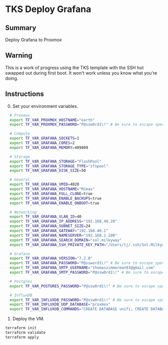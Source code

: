 # TKS Deploy Grafana

## Summary

Deploy Grafana to Proxmox

## Warning

This is a work of progress using the TKS template with the SSH hot swapped out during first boot. It won't work unless you know what you're doing.

## Instructions

0) Set your environment variables.

```bash
  # Proxmox
  export TF_VAR_PROXMOX_HOSTNAME="earth"
  export TF_VAR_PROXMOX_PASSWORD="P@ssw0rd1\!" # Be sure to escape special characters

  # Compute
  export TF_VAR_GRAFANA_SOCKETS=1
  export TF_VAR_GRAFANA_CORES=2
  export TF_VAR_GRAFANA_MEMORY=409809

  # Storage
  export TF_VAR_GRAFANA_STORAGE="FlashPool"
  export TF_VAR_GRAFANA_STORAGE_TYPE="zfspool"
  export TF_VAR_GRAFANA_DISK_SIZE=50

  # General
  export TF_VAR_GRAFANA_VMID=4020
  export TF_VAR_GRAFANA_HOSTNAME="Mimas"
  export TF_VAR_GRAFANA_FULL_CLONE=true
  export TF_VAR_GRAFANA_ENABLE_BACKUPS=true
  export TF_VAR_GRAFANA_ENABLE_ONBOOT=true

  # Networking
  export TF_VAR_GRAFANA_VLAN_ID=40
  export TF_VAR_GRAFANA_IP_ADDRESS="192.168.40.20"
  export TF_VAR_GRAFANA_SUBNET_SIZE=24
  export TF_VAR_GRAFANA_GATEWAY="192.168.40.1"
  export TF_VAR_GRAFANA_NAMESERVER="192.168.1.100"
  export TF_VAR_GRAFANA_SEARCH_DOMAIN="sol.milkyway"
  export TF_VAR_GRAFANA_SSH_PRIVATE_KEY_PATH="/Users/tj/.ssh/Sol.Milkyway/mimas.sol.milkyway"

  # Grafana
  export TF_VAR_GRAFANA_VERSION="7.2.0"
  export TF_VAR_GRAFANA_PASSWORD="P@ssword1\!" # Be sure to escape special characters
  export TF_VAR_GRAFANA_SMTP_USERNAME="thomaszimmerman93@gmail.com"
  export TF_VAR_GRAFANA_SMTP_PASSWORD="P@ssw0rd1\!" # Be sure to escape special characters

  # Postgres
  export TF_VAR_POSTGRES_PASSWORD="P@ssw0rd1\!" # Be sure to escape special characters

  # InfluxDB
  export TF_VAR_INFLUXDB_PASSWORD="P@ssw0rd1\!" # Be sure to escape special characters
  export TF_VAR_INFLUXDB_UDP_DATABASE="proxmox"
  export TF_VAR_INFLUXDB_COMMANDS="CREATE DATABASE unifi; CREATE DATABASE ups; CREATE DATABASE odroid;"
```

1) Deploy the VM.

```bash
terraform init
terraform validate
terraform apply
```
